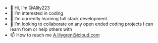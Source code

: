 - 👋 Hi, I’m @Alily223
- 👀 I’m interested in coding
- 🌱 I’m currently learning full stack development
- 💞️ I’m looking to collaborate on any open ended coding projects I can learn from or help others with
- 📫 How to reach me A.lilygren@icloud.com

<!---
Alily223/Alily223 is a ✨ special ✨ repository because its `README.md` (this file) appears on your GitHub profile.
You can click the Preview link to take a look at your changes.
--->
